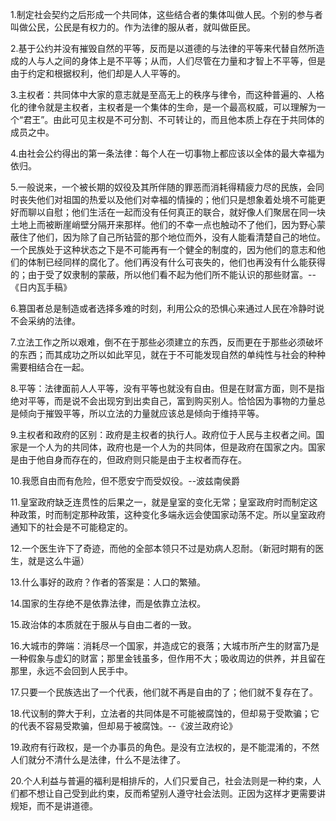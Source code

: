 1.制定社会契约之后形成一个共同体，这些结合者的集体叫做人民。个别的参与者叫做公民，公民是有权力的。作为法律的服从者，就叫做臣民。

2.基于公约并没有摧毁自然的平等，反而是以道德的与法律的平等来代替自然所造成的人与人之间的身体上是不平等；从而，人们尽管在力量和才智上不平等，但是由于约定和根据权利，他们却是人人平等的。

3.主权者：共同体中大家的意志就是至高无上的秩序与律令，而这种普遍的、人格化的律令就是主权者，主权者是一个集体的生命，是一个最高权威，可以理解为一个“君王”。由此可见主权是不可分割、不可转让的，而且他本质上存在于共同体的成员之中。

4.由社会公约得出的第一条法律：每个人在一切事物上都应该以全体的最大幸福为依归。

5.一般说来，一个被长期的奴役及其所伴随的罪恶而消耗得精疲力尽的民族，会同时丧失他们对祖国的热爱以及他们对幸福的情操的；他们只是想象着处境不可能更好而聊以自慰；他们生活在一起而没有任何真正的联合，就好像人们聚居在同一块土地上而被断崖峭壁分隔开来那样。他们的不幸一点也触动不了他们，因为野心蒙蔽住了他们，因为除了自己所钻营的那个地位而外，没有人能看清楚自己的地位。一个民族处于这种状态之下是不可能再有一个健全的制度的，因为他们的意志和他们的体制已经同样的腐化了。他们再没有什么可丧失的，他们也再没有什么能获得的；由于受了奴隶制的蒙蔽，所以他们看不起为他们所不能认识的那些财富。--《日内瓦手稿》

6.篡国者总是制造或者选择多难的时刻，利用公众的恐惧心来通过人民在冷静时说不会采纳的法律。

7.立法工作之所以艰难，倒不在于那些必须建立的东西，反而更在于那些必须破坏的东西；而其成功之所以如此罕见，就在于不可能发现自然的单纯性与社会的种种需要相结合在一起。

8.平等：法律面前人人平等，没有平等也就没有自由。但是在财富方面，则不是指绝对平等，而是说不会出现穷到出卖自己，富到购买别人。恰恰因为事物的力量总是倾向于摧毁平等，所以立法的力量就应该总是倾向于维持平等。

9.主权者和政府的区别：政府是主权者的执行人。政府位于人民与主权者之间。国家是一个人为的共同体，政府也是一个人为的共同体，但是政府在国家之内。国家是由于他自身而存在的，但政府则只能是由于主权者而存在。

10.我愿自由而有危险，但不愿安宁而受奴役。--波兹南侯爵

11.皇室政府缺乏连贯性的后果之一，就是皇室的变化无常；皇室政府时而制定这种政策，时而制定那种政策，这种变化多端永远会使国家动荡不定。所以皇室政府通知下的社会是不可能稳定的。

12.一个医生许下了奇迹，而他的全部本领只不过是劝病人忍耐。（新冠时期有的医生，就是这么牛逼）

13.什么事好的政府？作者的答案是：人口的繁殖。

14.国家的生存绝不是依靠法律，而是依靠立法权。

15.政治体的本质就在于服从与自由二者的一致。

16.大城市的弊端：消耗尽一个国家，并造成它的衰落；大城市所产生的财富乃是一种假象与虚幻的财富；那里金钱虽多，但作用不大；吸收周边的供养，并且留在那里，永远不会回到人民手中。

17.只要一个民族选出了一个代表，他们就不再是自由的了；他们就不复存在了。

18.代议制的弊大于利，立法者的共同体是不可能被腐蚀的，但却易于受欺骗；它的代表不容易受欺骗，但却易于被腐蚀。--《波兰政府论》

19.政府有行政权，是一个办事员的角色。是没有立法权的，是不能混淆的，不然人们就分不清什么是法律，什么不是法律了。

20.个人利益与普遍的福利是相排斥的，人们只爱自己，社会法则是一种约束，人们都不想让自己受到此约束，反而希望别人遵守社会法则。正因为这样才更需要讲规矩，而不是讲道德。